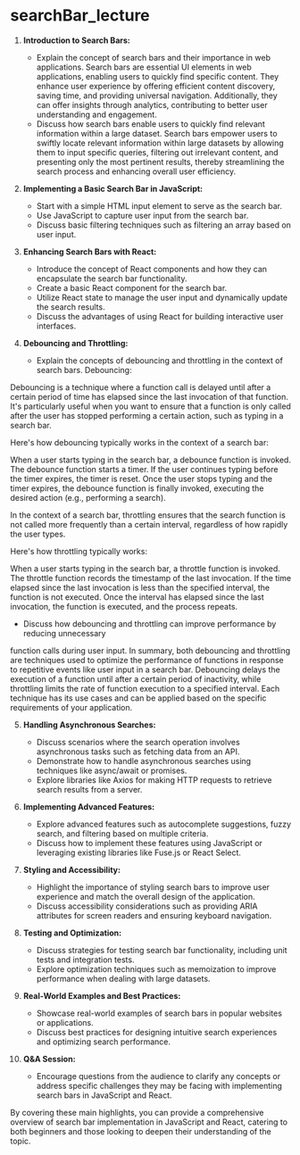 # searchBar_lecture

1. **Introduction to Search Bars:**

   - Explain the concept of search bars and their importance in web applications.
     Search bars are essential UI elements in web applications, enabling users to quickly find specific content. They enhance user experience by offering efficient content discovery, saving time, and providing universal navigation. Additionally, they can offer insights through analytics, contributing to better user understanding and engagement.
   - Discuss how search bars enable users to quickly find relevant information within a large dataset.
     Search bars empower users to swiftly locate relevant information within large datasets by allowing them to input specific queries, filtering out irrelevant content, and presenting only the most pertinent results, thereby streamlining the search process and enhancing overall user efficiency.

2. **Implementing a Basic Search Bar in JavaScript:**

   - Start with a simple HTML input element to serve as the search bar.
   - Use JavaScript to capture user input from the search bar.
   - Discuss basic filtering techniques such as filtering an array based on user input.

3. **Enhancing Search Bars with React:**

   - Introduce the concept of React components and how they can encapsulate the search bar functionality.
   - Create a basic React component for the search bar.
   - Utilize React state to manage the user input and dynamically update the search results.
   - Discuss the advantages of using React for building interactive user interfaces.

4. **Debouncing and Throttling:**

   - Explain the concepts of debouncing and throttling in the context of search bars.
     Debouncing:

Debouncing is a technique where a function call is delayed until after a certain period of time has elapsed since the last invocation of that function. It's particularly useful when you want to ensure that a function is only called after the user has stopped performing a certain action, such as typing in a search bar.

Here's how debouncing typically works in the context of a search bar:

When a user starts typing in the search bar, a debounce function is invoked.
The debounce function starts a timer.
If the user continues typing before the timer expires, the timer is reset.
Once the user stops typing and the timer expires, the debounce function is finally invoked, executing the desired action (e.g., performing a search).

In the context of a search bar, throttling ensures that the search function is not called more frequently than a certain interval, regardless of how rapidly the user types.

Here's how throttling typically works:

When a user starts typing in the search bar, a throttle function is invoked.
The throttle function records the timestamp of the last invocation.
If the time elapsed since the last invocation is less than the specified interval, the function is not executed.
Once the interval has elapsed since the last invocation, the function is executed, and the process repeats.

- Discuss how debouncing and throttling can improve performance by reducing unnecessary

function calls during user input.
In summary, both debouncing and throttling are techniques used to optimize the performance of functions in response to repetitive events like user input in a search bar. Debouncing delays the execution of a function until after a certain period of inactivity, while throttling limits the rate of function execution to a specified interval. Each technique has its use cases and can be applied based on the specific requirements of your application.

5. **Handling Asynchronous Searches:**

   - Discuss scenarios where the search operation involves asynchronous tasks such as fetching data from an API.
   - Demonstrate how to handle asynchronous searches using techniques like async/await or promises.
   - Explore libraries like Axios for making HTTP requests to retrieve search results from a server.

6. **Implementing Advanced Features:**

   - Explore advanced features such as autocomplete suggestions, fuzzy search, and filtering based on multiple criteria.
   - Discuss how to implement these features using JavaScript or leveraging existing libraries like Fuse.js or React Select.

7. **Styling and Accessibility:**

   - Highlight the importance of styling search bars to improve user experience and match the overall design of the application.
   - Discuss accessibility considerations such as providing ARIA attributes for screen readers and ensuring keyboard navigation.

8. **Testing and Optimization:**

   - Discuss strategies for testing search bar functionality, including unit tests and integration tests.
   - Explore optimization techniques such as memoization to improve performance when dealing with large datasets.

9. **Real-World Examples and Best Practices:**

   - Showcase real-world examples of search bars in popular websites or applications.
   - Discuss best practices for designing intuitive search experiences and optimizing search performance.

10. **Q&A Session:**
    - Encourage questions from the audience to clarify any concepts or address specific challenges they may be facing with implementing search bars in JavaScript and React.

By covering these main highlights, you can provide a comprehensive overview of search bar implementation in JavaScript and React, catering to both beginners and those looking to deepen their understanding of the topic.
